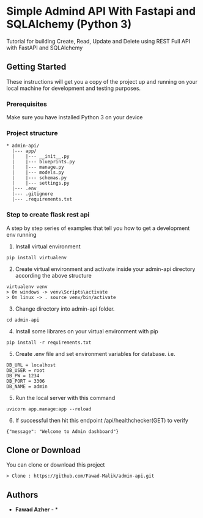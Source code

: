 # Simple Admind API With Fastapi and SQLAlchemy (Python 3)

Tutorial for building Create, Read, Update and Delete using REST Full API with FastAPI and SQLAlchemy

## Getting Started

These instructions will get you a copy of the project up and running on your local machine for development and testing purposes.

### Prerequisites

Make sure you have installed Python 3 on your device

### Project structure
```
* admin-api/
  |--- app/
  |    |--- __init__.py
  |    |--- blueprints.py
  |    |--- manage.py
  |    |--- models.py
  |    |--- schemas.py
  |    |--- settings.py
  |--- .env
  |--- .gitignore
  |--- .requirements.txt
```

### Step to create flask rest api

A step by step series of examples that tell you how to get a development env running

1. Install virtual environment
```
pip install virtualenv
```
2. Create virtual environment and activate inside your admin-api directory according the above structure
```
virtualenv venv
> On windows -> venv\Scripts\activate
> On linux -> . source venv/bin/activate
```
3. Change directory into admin-api folder.
```
cd admin-api
```
4. Install some librares on your virtual environment with pip
```
pip install -r requirements.txt
```
5. Create .env file and set environment variables for database. i.e.
```
DB_URL = localhost
DB_USER = root
DB_PW = 1234
DB_PORT = 3306
DB_NAME = admin
```
5. Run the local server with this command
```
uvicorn app.manage:app --reload
```
6. If successful then hit this endpoint /api/healthchecker(GET) to verify
```
{"message": "Welcome to Admin dashboard"}
```

## Clone or Download

You can clone or download this project
```
> Clone : https://github.com/Fawad-Malik/admin-api.git
```

## Authors

* **Fawad Azher** - *